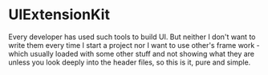 # UIExtensionKit
 Every developer has used such tools to build UI. But neither I don't want to write them every time I start a project nor I want to use other's frame work - which usually loaded with some other stuff and not showing what they are unless you look deeply into the header files, so this is it, pure and simple.
